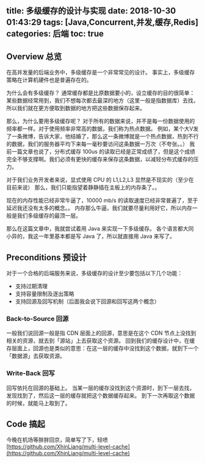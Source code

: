 title: 多级缓存的设计与实现
date: 2018-10-30 01:43:29
tags: [Java,Concurrent,并发,缓存,Redis]
categories: 后端
toc: true
---

## Overview 总览

在高并发量的后端业务中，多级缓存是一个非常常见的设计。
事实上，多级缓存策略在计算机硬件也是普遍存在的。

为什么会有多级缓存？
通常缓存都是比原数据要小的，设立缓存的目的很简单：某些数据经常用到，我们不想每次都去最深的地方（这里一般是指数据库）去找，所以我们就在更方便取到数据的地方把这些数据保存起来。

那么，为什么要用多级缓存呢？
对于所有的数据来说，并不是每一份数据使用的频率都一样。对于使用频率非常高的数据，我们称为热点数据。
例如，某个大V发了一条微博，告诉大家，他结婚了，那么这一条微博就是一个热点数据，热到不行的数据，我们的服务器平均下来每一毫秒要访问这条数据一万次（不夸张。。）
我前一篇文章也说了，分布式缓存 100us 的读取已经是正常成绩了，但是这个成绩完全不够支撑啊。我们必须有更快的缓存来保存这条数据，以减轻分布式缓存的压力。

对于我们业务开发者来说，显式使用 CPU 的 L1,L2,L3 显然是不现实的（至少在目前来说）
那么，我们只能指望着静静插在主板上的内存条了。。

现在的内存性能已经非常牛逼了，10000 mb/s 的读取速度已经非常普遍了，至于延迟我还没有太多的概念。。
内存那么牛逼，我们就要尽量利用好它，所以内存一般是我们多级缓存的最顶一层。

那么在这篇文章中，我就尝试着用 Java 来实现一下多级缓存。
各个语言都大同小异的，我这一年里基本都是写 Java 了，所以就直接用 Java 来写了。

## Preconditions 预设计

对于一个合格的后端服务来说，多级缓存的设计至少要包括以下几个功能：

- 支持过期清理
- 支持容量限制及逐出策略
- 支持回源及回写机制（后面我会说下回源和回写这两个概念）

### Back-to-Source 回源

一般我们说回源一般是指 CDN 层面上的回源，意思是在这个 CDN 节点上没找到相关的资源，就去到「源站」上去获取这个资源。
回到我们的缓存设计中，在缓存层面上，回源也是类似的意思：在这一层的缓存中没找到这个数据，就到下一个「数据源」去获取资源。

### Write-Back 回写

回写依托在回源的基础上。
当某一层的缓存没找到这个资源时，到下一层去找，发现找到了，然后这一层的缓存就把这个数据缓存起来。
到下一次再取这个数据的时候，就能马上取到了。

## Code 搞起

今晚在机场等胖胖回京，简单写了下，轻喷[https://github.com/XhinLiang/multi-level-cache](https://github.com/XhinLiang/multi-level-cache)

